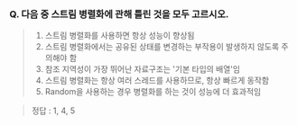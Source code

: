 ### Q. 다음 중 스트림 병렬화에 관해 틀린 것을 모두 고르시오.

> 1. 스트림 병렬화를 사용하면 항상 성능이 향상됨 
> 2. 스트림 병렬화에서는 공유된 상태를 변경하는 부작용이 발생하지 않도록 주의해야 함 
> 3. 참조 지역성이 가장 뛰어난 자료구조는 '기본 타입의 배열'임 
> 4. 스트림 병렬화는 항상 여러 스레드를 사용하므로, 항상 빠르게 동작함
> 5. Random을 사용하는 경우 병렬화를 하는 것이 성능에 더 효과적임 

> 정답 : 1, 4, 5